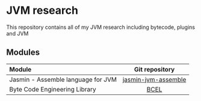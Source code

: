 # JVM research

This repository contains all of my JVM research including bytecode, plugins and JVM

## Modules

| Module | Git repository |
| :----- | :------------: |
| Jasmin - Assemble language for JVM| [jasmin-jvm-assemble](https://github.com/AppLoidx/jasmin-jvm-assemble) |
| Byte Code Engineering Library | [BCEL](https://github.com/AppLoidx/BCEL) |
